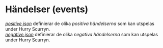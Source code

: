 # Händelser (events)

*[positive.json](positive.json)* definierar de olika *positiva händelserna* som kan utspelas under Hurry Scurryn.  
*[negative.json](negative.json)* definierar de olika *negativa händelserna* som kan utspelas under Hurry Scurryn.  
